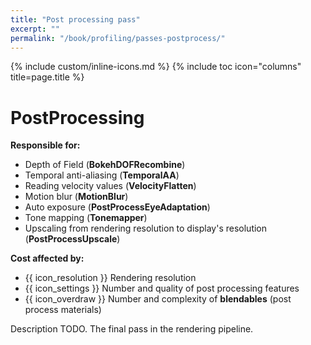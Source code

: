 ```yaml
---
title: "Post processing pass"
excerpt: ""
permalink: "/book/profiling/passes-postprocess/"
---
```


{% include custom/inline-icons.md %}
{% include toc icon="columns" title=page.title %}

# PostProcessing

**Responsible for:**

* Depth of Field (__BokehDOFRecombine__)
* Temporal anti-aliasing (__TemporalAA__)
* Reading velocity values (__VelocityFlatten__)
* Motion blur (__MotionBlur__)
* Auto exposure (__PostProcessEyeAdaptation__)
* Tone mapping (__Tonemapper__)
* Upscaling from rendering resolution to display's resolution (__PostProcessUpscale__)

**Cost affected by:**

* {{ icon_resolution }} Rendering resolution
* {{ icon_settings }} Number and quality of post processing features
* {{ icon_overdraw }} Number and complexity of __blendables__ (post process materials)

Description TODO. The final pass in the rendering pipeline.
